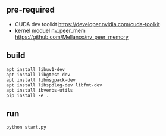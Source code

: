 
## pre-required

* CUDA dev toolkit https://developer.nvidia.com/cuda-toolkit
* kernel moduel nv_peer_mem https://github.com/Mellanox/nv_peer_memory


## build

```
apt install libuv1-dev
apt install libgtest-dev
apt install libmsgpack-dev
apt install libspdlog-dev libfmt-dev
apt install ibverbs-utils
pip install -e .
```
## run

```
python start.py
```